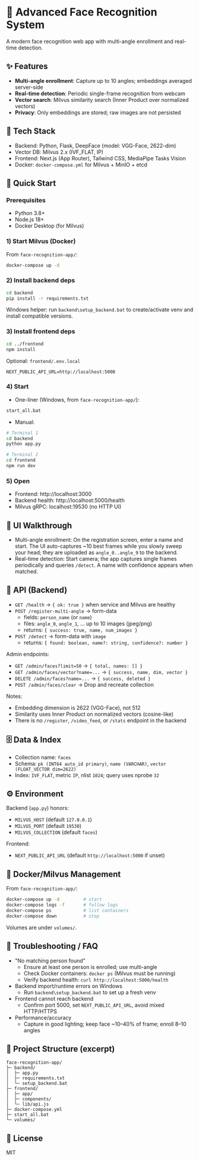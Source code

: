 # 📱 Advanced Face Recognition System

A modern face recognition web app with multi-angle enrollment and real-time detection.

## ✨ Features

- **Multi-angle enrollment**: Capture up to 10 angles; embeddings averaged server-side
- **Real-time detection**: Periodic single-frame recognition from webcam
- **Vector search**: Milvus similarity search (Inner Product over normalized vectors)
- **Privacy**: Only embeddings are stored; raw images are not persisted

## 🧱 Tech Stack

- Backend: Python, Flask, DeepFace (model: VGG-Face, 2622-dim)
- Vector DB: Milvus 2.x (IVF_FLAT, IP)
- Frontend: Next.js (App Router), Tailwind CSS, MediaPipe Tasks Vision
- Docker: `docker-compose.yml` for Milvus + MinIO + etcd

## 🚀 Quick Start

### Prerequisites
- Python 3.8+
- Node.js 18+
- Docker Desktop (for Milvus)

### 1) Start Milvus (Docker)
From `face-recognition-app/`:
```bash
docker-compose up -d
```

### 2) Install backend deps
```bash
cd backend
pip install -r requirements.txt
```
Windows helper: run `backend\setup_backend.bat` to create/activate venv and install compatible versions.

### 3) Install frontend deps
```bash
cd ../frontend
npm install
```
Optional: `frontend/.env.local`
```env
NEXT_PUBLIC_API_URL=http://localhost:5000
```

### 4) Start
- One-liner (Windows, from `face-recognition-app/`):
```bash
start_all.bat
```
- Manual:
```bash
# Terminal 1
cd backend
python app.py

# Terminal 2
cd frontend
npm run dev
```

### 5) Open
- Frontend: http://localhost:3000
- Backend health: http://localhost:5000/health
- Milvus gRPC: localhost:19530 (no HTTP UI)

## 🧭 UI Walkthrough

- Multi-angle enrollment: On the registration screen, enter a name and start. The UI auto-captures ~10 best frames while you slowly sweep your head; they are uploaded as `angle_0..angle_9` to the backend.
- Real-time detection: Start camera; the app captures single frames periodically and queries `/detect`. A name with confidence appears when matched.

## 🔌 API (Backend)

- `GET /health` → `{ ok: true }` when service and Milvus are healthy
- `POST /register-multi-angle` → form-data
  - fields: `person_name` (or `name`)
  - files: `angle_0`, `angle_1`, ... up to 10 images (jpeg/png)
  - returns: `{ success: true, name, num_images }`
- `POST /detect` → form-data with `image`
  - returns: `{ found: boolean, name?: string, confidence?: number }`

Admin endpoints:
- `GET /admin/faces?limit=50` → `{ total, names: [] }`
- `GET /admin/faces/vector?name=...` → `{ success, name, dim, vector }`
- `DELETE /admin/faces?name=...` → `{ success, deleted }`
- `POST /admin/faces/clear` → Drop and recreate collection

Notes:
- Embedding dimension is 2622 (VGG-Face), not 512
- Similarity uses Inner Product on normalized vectors (cosine-like)
- There is no `/register`, `/video_feed`, or `/stats` endpoint in the backend

## 🗄️ Data & Index

- Collection name: `faces`
- Schema: `pk (INT64 auto_id primary)`, `name (VARCHAR)`, `vector (FLOAT_VECTOR dim=2622)`
- Index: `IVF_FLAT`, metric `IP`, nlist `1024`; query uses nprobe `32`

## ⚙️ Environment

Backend (`app.py`) honors:
- `MILVUS_HOST` (default `127.0.0.1`)
- `MILVUS_PORT` (default `19530`)
- `MILVUS_COLLECTION` (default `faces`)

Frontend:
- `NEXT_PUBLIC_API_URL` (default `http://localhost:5000` if unset)

## 🐳 Docker/Milvus Management

From `face-recognition-app/`:
```bash
docker-compose up -d         # start
docker-compose logs -f       # follow logs
docker-compose ps            # list containers
docker-compose down          # stop
```
Volumes are under `volumes/`.

## 🔎 Troubleshooting / FAQ

- "No matching person found"
  - Ensure at least one person is enrolled; use multi-angle
  - Check Docker containers: `docker ps` (Milvus must be running)
  - Verify backend health: `curl http://localhost:5000/health`
- Backend import/runtime errors on Windows
  - Run `backend\setup_backend.bat` to set up a fresh venv
- Frontend cannot reach backend
  - Confirm port 5000, set `NEXT_PUBLIC_API_URL`, avoid mixed HTTP/HTTPS
- Performance/accuracy
  - Capture in good lighting; keep face ~10–40% of frame; enroll 8–10 angles

## 📂 Project Structure (excerpt)

```
face-recognition-app/
├─ backend/
│  ├─ app.py
│  ├─ requirements.txt
│  └─ setup_backend.bat
├─ frontend/
│  ├─ app/
│  ├─ components/
│  └─ lib/api.js
├─ docker-compose.yml
├─ start_all.bat
└─ volumes/
```

## 📄 License

MIT
